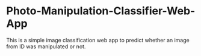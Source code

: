 # Photo-Manipulation-Classifier-Web-App
This is a simple image classification web app to predict whether an image from ID was manipulated or not.
